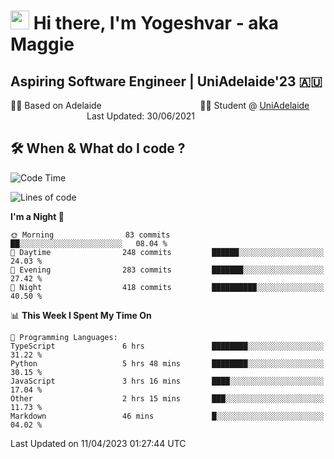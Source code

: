 <h1><img src="https://emojis.slackmojis.com/emojis/images/1531849430/4246/blob-sunglasses.gif?1531849430" width="30"/> Hi there, I'm Yogeshvar - aka Maggie</h1>

## Aspiring Software Engineer | UniAdelaide'23 🇦🇺  
🏂🏻  Based on Adelaide &nbsp;&nbsp;&nbsp;&nbsp;&nbsp;&nbsp;&nbsp;&nbsp;&nbsp;&nbsp;&nbsp;&nbsp;&nbsp;&nbsp;&nbsp;&nbsp;&nbsp;&nbsp;&nbsp;&nbsp;&nbsp;&nbsp;&nbsp;&nbsp;&nbsp;&nbsp;&nbsp;&nbsp;&nbsp;&nbsp;&nbsp;&nbsp;&nbsp;&nbsp;&nbsp;&nbsp;&nbsp;&nbsp;&nbsp;👨‍💻 Student @ [UniAdelaide](https://www.adelaide.edu.au)   &nbsp;&nbsp;&nbsp;&nbsp;&nbsp;&nbsp;&nbsp;&nbsp;&nbsp;&nbsp;&nbsp;&nbsp;&nbsp;&nbsp;&nbsp;&nbsp;&nbsp;&nbsp;&nbsp;&nbsp;&nbsp;&nbsp;&nbsp;&nbsp;&nbsp;&nbsp;&nbsp;&nbsp;&nbsp;&nbsp;&nbsp;Last Updated: 30/06/2021

## 🛠 When & What do I code ?  

<!--START_SECTION:waka-->
![Code Time](http://img.shields.io/badge/Code%20Time-2%2C074%20hrs%2040%20mins-blue)

![Lines of code](https://img.shields.io/badge/From%20Hello%20World%20I%27ve%20Written-3.5%20million%20lines%20of%20code-blue)

**I'm a Night 🦉** 

```text
🌞 Morning                83 commits          ██░░░░░░░░░░░░░░░░░░░░░░░   08.04 % 
🌆 Daytime                248 commits         ██████░░░░░░░░░░░░░░░░░░░   24.03 % 
🌃 Evening                283 commits         ███████░░░░░░░░░░░░░░░░░░   27.42 % 
🌙 Night                  418 commits         ██████████░░░░░░░░░░░░░░░   40.50 % 
```


📊 **This Week I Spent My Time On** 

```text
💬 Programming Languages: 
TypeScript               6 hrs               ████████░░░░░░░░░░░░░░░░░   31.22 % 
Python                   5 hrs 48 mins       ████████░░░░░░░░░░░░░░░░░   30.15 % 
JavaScript               3 hrs 16 mins       ████░░░░░░░░░░░░░░░░░░░░░   17.04 % 
Other                    2 hrs 15 mins       ███░░░░░░░░░░░░░░░░░░░░░░   11.73 % 
Markdown                 46 mins             █░░░░░░░░░░░░░░░░░░░░░░░░   04.02 % 
```


 Last Updated on 11/04/2023 01:27:44 UTC
<!--END_SECTION:waka-->
